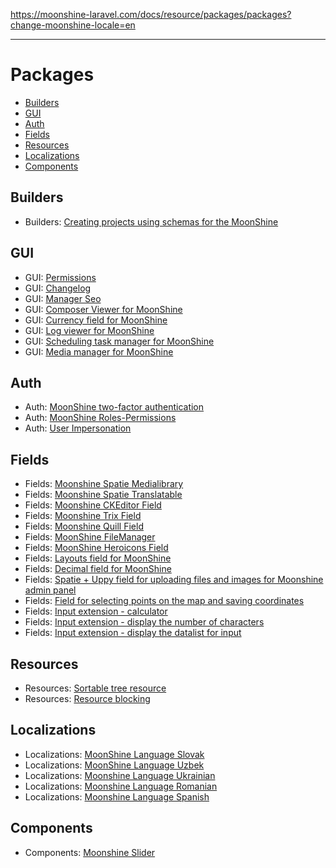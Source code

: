 https://moonshine-laravel.com/docs/resource/packages/packages?change-moonshine-locale=en

------

# Packages

  - [Builders](#builders)
  - [GUI](#gui)
  - [Auth](#auth)
  - [Fields](#fields)
  - [Resources](#resources)
  - [Localizations](#localizations)
  - [Components](#components)

<a name="builders"></a>
## Builders

- Builders: [Creating projects using schemas for the MoonShine](https://github.com/dev-lnk/moonshine-builder.git)

<a name="gui"></a>
## GUI

- GUI: [Permissions](https://github.com/moonshine-software/permissions)
- GUI: [Changelog](https://github.com/moonshine-software/changelog)
- GUI: [Manager Seo](https://github.com/lee-to/laravel-seo-by-url)
- GUI: [Composer Viewer for MoonShine](https://github.com/yurizoom/moonshine-composer-viewer)
- GUI: [Currency field for MoonShine](https://github.com/yurizoom/moonshine-currency)
- GUI: [Log viewer for MoonShine](https://github.com/yurizoom/moonshine-log-viewer)
- GUI: [Scheduling task manager for MoonShine](https://github.com/yurizoom/moonshine-scheduling)
- GUI: [Media manager for MoonShine](https://github.com/yurizoom/moonshine-media-manager)

<a name="auth"></a>
## Auth

- Auth: [MoonShine two-factor authentication](https://github.com/moonshine-software/two-factor)
- Auth: [MoonShine Roles-Permissions](https://github.com/SWEET1S/moonshine-roles-permissions)
- Auth: [User Impersonation](https://github.com/Jampire/moonshine-impersonate)

<a name="fields"></a>
## Fields

- Fields: [Moonshine Spatie Medialibrary](https://github.com/visual-ideas/moonshine-spatie-medialibrary)
- Fields: [Moonshine Spatie Translatable](https://github.com/visual-ideas/moonshine-spatie-translatable)
- Fields: [Moonshine CKEditor Field](https://github.com/moonshine-software/ckeditor)
- Fields: [Moonshine Trix Field](https://github.com/moonshine-software/trix)
- Fields: [Moonshine Quill Field](https://github.com/moonshine-software/quill)
- Fields: [MoonShine FileManager](https://github.com/SWEET1S/moonshine-filemanager)
- Fields: [MoonShine Heroicons Field](https://github.com/dragomano/moonshine-heroicons-field)
- Fields: [Layouts field for MoonShine](https://github.com/moonshine-software/layouts-field)
- Fields: [Decimal field for MoonShine](https://github.com/forest-lynx/moonshine-decimal-field)
- Fields: [Spatie + Uppy field for uploading files and images for Moonshine admin panel](https://github.com/falur/moonshine-file)
- Fields: [Field for selecting points on the map and saving coordinates](https://github.com/falur/moonshine-coordinates)
- Fields: [Input extension - calculator](https://github.com/forest-lynx/moonshine-input-extension-calculator)
- Fields: [Input extension - display the number of characters](https://github.com/lee-to/moonshine-input-extension-char-count)
- Fields: [Input extension - display the datalist for input](https://github.com/khlystou/moonshine-input-datalist)

<a name="resources"></a>
## Resources

- Resources: [Sortable tree resource](https://github.com/lee-to/moonshine-tree-resource)
- Resources: [Resource blocking](https://github.com/forest-lynx/moonshine-resource-lock)

<a name="localizations"></a>
## Localizations

- Localizations: [MoonShine Language Slovak](https://github.com/evan70/MoonShine-Language-Slovak)
- Localizations: [MoonShine Language Uzbek](https://github.com/akbarali1/MoonShine-Language-Uzbek)
- Localizations: [Moonshine Language Ukrainian](https://github.com/JekaSylar/MoonShine-Language-Ukrainian)
- Localizations: [Moonshine Language Romanian](https://github.com/SWEET1S/MoonShine-Language-Romanian)
- Localizations: [Moonshine Language Spanish](https://github.com/stivenm0/MoonShine-Language-Spanish)

<a name="components"></a>
## Components

- Components: [Moonshine Slider](https://github.com/sliva-name/moonshine-carousel)


